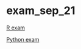 # exam_sep_21

[R exam](https://github.com/Tgroen97/exam_sep_21/blob/master/EXAM%2021-09-2018%20FINAL%20R-checkpoint.ipynb)

[Python exam](https://github.com/Tgroen97/exam_sep_21/blob/master/EXAM%2021-09-2018%20Python-checkpoint.ipynb)
